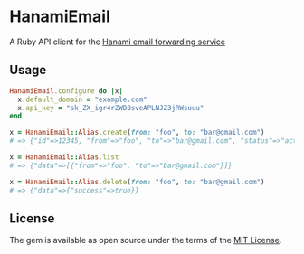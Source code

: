 # HanamiEmail

A Ruby API client for the [Hanami email forwarding service][]

## Usage

```ruby
HanamiEmail.configure do |x|
  x.default_domain = "example.com"
  x.api_key = "sk_ZX_igr4rZWD8sveAPLNJZ3jRWsuuu"
end

x = HanamiEmail::Alias.create(from: "foo", to: "bar@gmail.com")
# => {"id"=>12345, "from"=>"foo", "to"=>"bar@gmail.com", "status"=>"activated"}

x = HanamiEmail::Alias.list
# => {"data"=>[{"from"=>"foo", "to"=>"bar@gmail.com"}]}

x = HanamiEmail::Alias.delete(from: "foo", to: "bar@gmail.com")
# => {"data"=>{"success"=>true}}
```

## License

The gem is available as open source under the terms of the [MIT License][].

[Hanami email forwarding service]: https://hanami.run
[MIT License]: https://opensource.org/licenses/MIT
